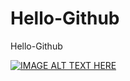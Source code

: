 # Hello-Github
Hello-Github

[![IMAGE ALT TEXT HERE](https://img.youtube.com/vi/XXy5o-klKNI/0.jpg)](https://www.youtube.com/watch?v=XXy5o-klKNI&list=PLLRyH8bhRzJSz7lzgCdFgX9xvys8Tdklg)

